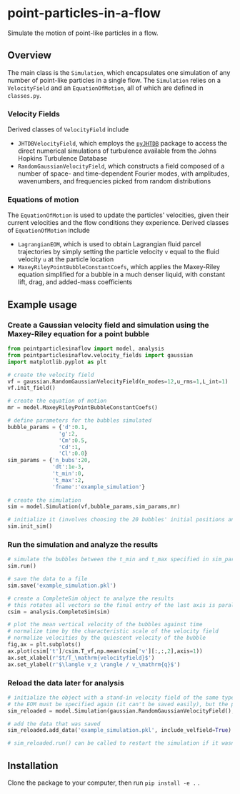 # point-particles-in-a-flow

Simulate the motion of point-like particles in a flow.

## Overview

The main class is the `Simulation`, which encapsulates one simulation of any number of point-like particles in a single flow. The `Simulation` relies on a `VelocityField` and an `EquationOfMotion`, all of which are defined in `classes.py`.


### Velocity Fields

Derived classes of `VelocityField` include
* `JHTDBVelocityField`, which employs the [`pyJHTDB`](https://github.com/idies/pyJHTDB) package to access the direct numerical simulations of turbulence available from the Johns Hopkins Turbulence Database
* `RandomGaussianVelocityField`, which constructs a field composed of a number of space- and time-dependent Fourier modes, with amplitudes, wavenumbers, and frequencies picked from random distributions


### Equations of motion
The `EquationOfMotion` is used to update the particles' velocities, given their current velocities and the flow conditions they experience. Derived classes of `EquationOfMotion` include
* `LagrangianEOM`, which is used to obtain Lagrangian fluid parcel trajectories by simply setting the particle velocity `v` equal to the fluid velocity `u` at the particle location
* `MaxeyRileyPointBubbleConstantCoefs`, which applies the Maxey-Riley equation simplified for a bubble in a much denser liquid, with constant lift, drag, and added-mass coefficients

## Example usage

### Create a Gaussian velocity field and simulation using the Maxey-Riley equation for a point bubble

```python
from pointparticlesinaflow import model, analysis
from pointparticlesinaflow.velocity_fields import gaussian
import matplotlib.pyplot as plt

# create the velocity field
vf = gaussian.RandomGaussianVelocityField(n_modes=12,u_rms=1,L_int=1)
vf.init_field()

# create the equation of motion
mr = model.MaxeyRileyPointBubbleConstantCoefs()

# define parameters for the bubbles simulated
bubble_params = {'d':0.1,
                'g':2,
                'Cm':0.5,
                'Cd':1,
                'Cl':0.0}
sim_params = {'n_bubs':20,
              'dt':1e-3,
              't_min':0,
              't_max':2,
              'fname':'example_simulation'}
              
# create the simulation
sim = model.Simulation(vf,bubble_params,sim_params,mr)

# initialize it (involves choosing the 20 bubbles' initial positions and defining each's gravity direction)
sim.init_sim()
```

### Run the simulation and analyze the results

```python
# simulate the bubbles between the t_min and t_max specified in sim_params
sim.run()

# save the data to a file
sim.save('example_simulation.pkl')

# create a CompleteSim object to analyze the results
# this rotates all vectors so the final entry of the last axis is parallel to gravity
csim = analysis.CompleteSim(sim)

# plot the mean vertical velocity of the bubbles against time
# normalize time by the characteristic scale of the velocity field
# normalize velocities by the quiescent velocity of the bubble
fig,ax = plt.subplots()
ax.plot(csim['t']/csim.T_vf,np.mean(csim['v'][:,:,2],axis=1))
ax.set_xlabel(r'$t/T_\mathrm{velocityfield}$')
ax.set_ylabel(r'$\langle v_z \rangle / v_\mathrm{q}$')
```

### Reload the data later for analysis

```python
# initialize the object with a stand-in velocity field of the same type that is to be loaded
# the EOM must be specified again (it can't be saved easily), but the parameters aren't necessary
sim_reloaded = model.Simulation(gaussian.RandomGaussianVelocityField(),{},{},mr)

# add the data that was saved
sim_reloaded.add_data('example_simulation.pkl', include_velfield=True)

# sim_reloaded.run() can be called to restart the simulation if it wasn't complete upon saving
```

## Installation

Clone the package to your computer, then run `pip install -e .` .

